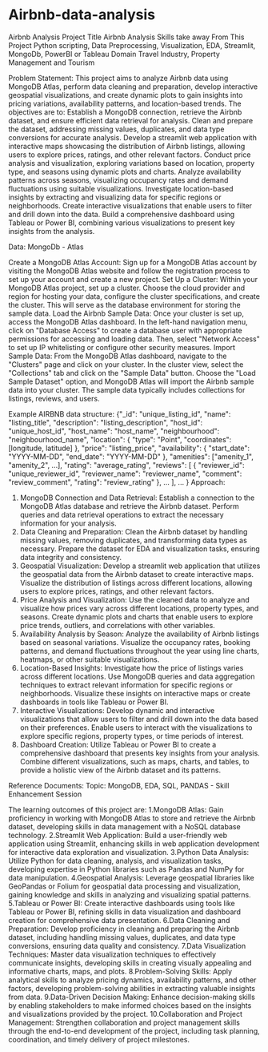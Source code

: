# Airbnb-data-analysis


Airbnb Analysis
Project Title
Airbnb Analysis
Skills take away From This Project
Python scripting, Data Preprocessing, Visualization,
EDA, Streamlit, MongoDb, PowerBI or Tableau 
Domain
Travel Industry, Property Management and Tourism 

Problem Statement:
This project aims to analyze Airbnb data using MongoDB Atlas, perform data cleaning and preparation, develop interactive geospatial visualizations, and create dynamic plots to gain insights into pricing variations, availability patterns, and location-based trends. The objectives are to:
Establish a MongoDB connection, retrieve the Airbnb dataset, and ensure efficient data retrieval for analysis.
Clean and prepare the dataset, addressing missing values, duplicates, and data type conversions for accurate analysis.
Develop a streamlit web application with interactive maps showcasing the distribution of Airbnb listings, allowing users to explore prices, ratings, and other relevant factors.
Conduct price analysis and visualization, exploring variations based on location, property type, and seasons using dynamic plots and charts.
Analyze availability patterns across seasons, visualizing occupancy rates and demand fluctuations using suitable visualizations.
Investigate location-based insights by extracting and visualizing data for specific regions or neighborhoods.
Create interactive visualizations that enable users to filter and drill down into the data.
Build a comprehensive dashboard using Tableau or Power BI, combining various visualizations to present key insights from the analysis.

Data: MongoDb - Atlas

Create a MongoDB Atlas Account: Sign up for a MongoDB Atlas account by visiting the MongoDB Atlas website and follow the registration process to set up your account and create a new project.
Set Up a Cluster: Within your MongoDB Atlas project, set up a cluster. Choose the cloud provider and region for hosting your data, configure the cluster specifications, and create the cluster. This will serve as the database environment for storing the sample data.
Load the Airbnb Sample Data: Once your cluster is set up, access the MongoDB Atlas dashboard. In the left-hand navigation menu, click on "Database Access" to create a database user with appropriate permissions for accessing and loading data. Then, select "Network Access" to set up IP whitelisting or configure other security measures.
Import Sample Data: From the MongoDB Atlas dashboard, navigate to the "Clusters" page and click on your cluster. In the cluster view, select the "Collections" tab and click on the "Sample Data" button. Choose the "Load Sample Dataset" option, and MongoDB Atlas will import the Airbnb sample data into your cluster. The sample data typically includes collections for listings, reviews, and users.

Example AIRBNB data structure:
	{"_id": "unique_listing_id",
 	 "name": "listing_title",
 	 "description": "listing_description",
  	"host_id": "unique_host_id",
 	 "host_name": "host_name",
 	 "neighbourhood": "neighbourhood_name",
 	 "location": {
"type": "Point",
   			 "coordinates": [longitude, latitude]
 			 },
  	"price": "listing_price",
 	 "availability": {
   			 "start_date": "YYYY-MM-DD",
   			 "end_date": "YYYY-MM-DD"
  },
  	"amenities": ["amenity_1", "amenity_2", ...],
  	"rating": "average_rating",
 	 "reviews": [
    			{
     			 "reviewer_id": "unique_reviewer_id",
      			"reviewer_name": "reviewer_name",
      			"comment": "review_comment",
     			 "rating": "review_rating"
   			 }, ...
 			 ], ...
}
Approach: 
1. MongoDB Connection and Data Retrieval: Establish a connection to the MongoDB Atlas database and retrieve the Airbnb dataset. Perform queries and data retrieval operations to extract the necessary information for your analysis.
2. Data Cleaning and Preparation: Clean the Airbnb dataset by handling missing values, removing duplicates, and transforming data types as necessary. Prepare the dataset for EDA and visualization tasks, ensuring data integrity and consistency.
3. Geospatial Visualization: Develop a streamlit web application that utilizes  the geospatial data from the Airbnb dataset to create interactive maps. Visualize the distribution of listings across different locations, allowing users to explore prices, ratings, and other relevant factors.
4. Price Analysis and Visualization: Use the cleaned data to analyze and visualize how prices vary across different locations, property types, and seasons. Create dynamic plots and charts that enable users to explore price trends, outliers, and correlations with other variables.
5. Availability Analysis by Season: Analyze the availability of Airbnb listings based on seasonal variations. Visualize the occupancy rates, booking patterns, and demand fluctuations throughout the year using line charts, heatmaps, or other suitable visualizations.
6. Location-Based Insights: Investigate how the price of listings varies across different locations. Use MongoDB queries and data aggregation techniques to extract relevant information for specific regions or neighborhoods. Visualize these insights on interactive maps or create dashboards in tools like Tableau or Power BI.
7. Interactive Visualizations: Develop dynamic and interactive visualizations that allow users to filter and drill down into the data based on their preferences. Enable users to interact with the visualizations to explore specific regions, property types, or time periods of interest.
8. Dashboard Creation: Utilize Tableau or Power BI to create a comprehensive dashboard that presents key insights from your analysis. Combine different visualizations, such as maps, charts, and tables, to provide a holistic view of the Airbnb dataset and its patterns.

Reference Documents:
Topic: MongoDB, EDA, SQL, PANDAS - Skill Enhancement Session

The learning outcomes of this project are: 
1.MongoDB Atlas: Gain proficiency in working with MongoDB Atlas to store and retrieve the Airbnb dataset, developing skills in data management with a NoSQL database technology.
2.Streamlit Web Application: Build a user-friendly web application using Streamlit, enhancing skills in web application development for interactive data exploration and visualization.
3.Python Data Analysis: Utilize Python for data cleaning, analysis, and visualization tasks, developing expertise in Python libraries such as Pandas and NumPy for data manipulation.
4.Geospatial Analysis: Leverage geospatial libraries like GeoPandas or Folium for geospatial data processing and visualization, gaining knowledge and skills in analyzing and visualizing spatial patterns.
5.Tableau or Power BI: Create interactive dashboards using tools like Tableau or Power BI, refining skills in data visualization and dashboard creation for comprehensive data presentation.
6.Data Cleaning and Preparation: Develop proficiency in cleaning and preparing the Airbnb dataset, including handling missing values, duplicates, and data type conversions, ensuring data quality and consistency.
7.Data Visualization Techniques: Master data visualization techniques to effectively communicate insights, developing skills in creating visually appealing and informative charts, maps, and plots.
8.Problem-Solving Skills: Apply analytical skills to analyze pricing dynamics, availability patterns, and other factors, developing problem-solving abilities in extracting valuable insights from data.
9.Data-Driven Decision Making: Enhance decision-making skills by enabling stakeholders to make informed choices based on the insights and visualizations provided by the project.
10.Collaboration and Project Management: Strengthen collaboration and project management skills through the end-to-end development of the project, including task planning, coordination, and timely delivery of project milestones.







